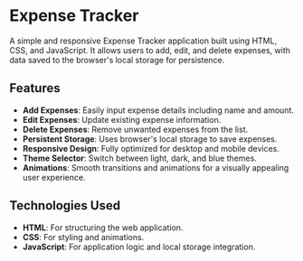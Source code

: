 # Expense Tracker

A simple and responsive Expense Tracker application built using HTML, CSS, and JavaScript. It allows users to add, edit, and delete expenses, with data saved to the browser's local storage for persistence.

## Features

- **Add Expenses**: Easily input expense details including name and amount.
- **Edit Expenses**: Update existing expense information.
- **Delete Expenses**: Remove unwanted expenses from the list.
- **Persistent Storage**: Uses browser's local storage to save expenses.
- **Responsive Design**: Fully optimized for desktop and mobile devices.
- **Theme Selector**: Switch between light, dark, and blue themes.
- **Animations**: Smooth transitions and animations for a visually appealing user experience.

## Technologies Used

- **HTML**: For structuring the web application.
- **CSS**: For styling and animations.
- **JavaScript**: For application logic and local storage integration.

